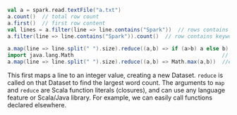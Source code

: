 

```scala
val a = spark.read.textFile("a.txt")
a.count()  // total row count
a.first()  // first row content
val lines = a.filter(line => line.contains("Spark"))  // rows contains keywords
a.filter(line => line.contains("Spark")).count()  // row contains keywords count
```


```scala
a.map(line => line.split(" ").size).reduce((a,b) => if (a>b) a else b)
import java.lang.Math                                               // equivalent
a.map(line => line.split(" ").size).reduce((a,b) => Math.max(a,b))  //equivalent
```

This first maps a line to an integer value, creating a new Dataset. `reduce` is called on that Dataset to find the largest word count. The arguments to `map` and `reduce` are Scala function literals (closures), and can use any language feature or Scala/Java library. For example, we can easily call functions declared elsewhere. 

<!--stackedit_data:
eyJoaXN0b3J5IjpbMTYyMTUzMjUxMSwyMDcxNjM5ODU1LDc0MD
E4MTY2MywxMDM0NDU4MjAyLC05ODEzMTM2NjBdfQ==
-->